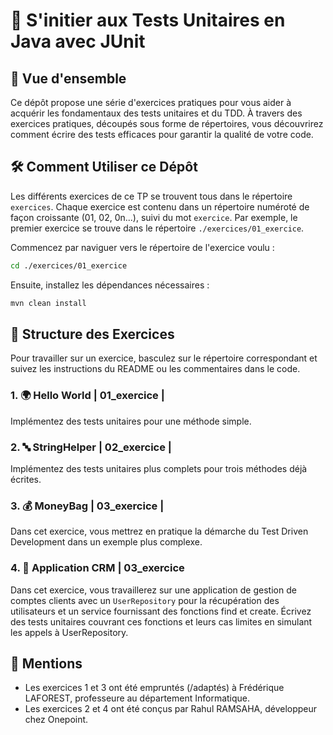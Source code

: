 # 🧪 S'initier aux Tests Unitaires en Java avec JUnit

## 👀 Vue d'ensemble

Ce dépôt propose une série d'exercices pratiques pour vous aider à acquérir les fondamentaux des tests unitaires et du TDD. À travers des exercices pratiques, découpés sous forme de répertoires,  vous découvrirez comment écrire des tests efficaces pour garantir la qualité de votre code.

## 🛠️ Comment Utiliser ce Dépôt

Les différents exercices de ce TP se trouvent tous dans le répertoire `exercices`. Chaque exercice est contenu dans un répertoire numéroté de façon croissante (01, 02, 0n...), suivi du mot `exercice`. Par exemple, le premier exercice se trouve dans le répertoire `./exercices/01_exercice`.

Commencez par naviguer vers le répertoire de l'exercice voulu :

```bash
cd ./exercices/01_exercice
```


Ensuite, installez les dépendances nécessaires :
```bash
mvn clean install
```

## 🧩 Structure des Exercices
Pour travailler sur un exercice, basculez sur le répertoire correspondant et suivez les instructions du README ou les commentaires dans le code.

### 1. 🌍 Hello World | 01_exercice |
Implémentez des tests unitaires pour une méthode simple.

### 2. 🔤 StringHelper | 02_exercice |
Implémentez des tests unitaires plus complets pour trois méthodes déjà écrites.

### 3. 💰 MoneyBag | 03_exercice |
Dans cet exercice, vous mettrez en pratique la démarche du Test Driven Development dans un exemple plus complexe.

### 4. 👥 Application CRM | 03_exercice
Dans cet exercice, vous travaillerez sur une application de gestion de comptes clients avec un `UserRepository` pour la récupération des utilisateurs et un service fournissant des fonctions find et create. Écrivez des tests unitaires couvrant ces fonctions et leurs cas limites en simulant les appels à UserRepository.

## 📌 Mentions
- Les exercices 1 et 3 ont été empruntés (/adaptés) à Frédérique LAFOREST, professeure au département Informatique.
- Les exercices 2 et 4 ont été conçus par Rahul RAMSAHA, développeur chez Onepoint.



